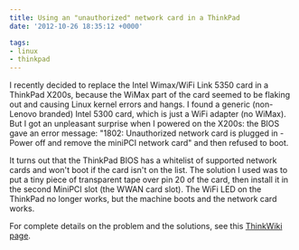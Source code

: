 ```yaml
---
title: Using an "unauthorized" network card in a ThinkPad
date: '2012-10-26 18:35:12 +0000'

tags:
- linux
- thinkpad
---
```


I recently decided to replace the Intel Wimax/WiFi Link 5350 card in a
ThinkPad X200s, because the WiMax part of the card seemed to be
flaking out and causing Linux kernel errors and hangs.  I found a
generic (non-Lenovo branded) Intel 5300 card, which is just a WiFi
adapter (no WiMax).  But I got an unpleasant surprise when I powered
on the X200s: the BIOS gave an error message: "1802: Unauthorized
network card is plugged in - Power off and remove the miniPCI network
card" and then refused to boot.
<!--more-->

It turns out that the ThinkPad BIOS
has a whitelist of supported network cards and won't boot if the card
isn't on the list.  The solution I used was to put a tiny piece of
transparent tape over pin 20 of the card, then install it in the
second MiniPCI slot (the WWAN card slot).  The WiFi LED on the
ThinkPad no longer works, but the machine boots and the network card
works. 

For complete details on the problem and the solutions, see this [ThinkWiki page](http://www.thinkwiki.org/wiki/Problem_with_unauthorized_MiniPCI_network_card).
